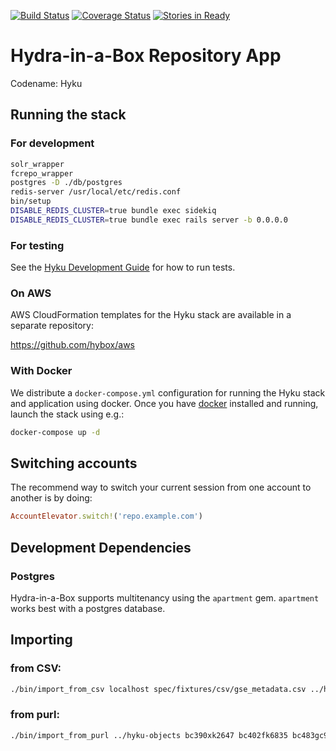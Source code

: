 [![Build Status](https://travis-ci.org/projecthydra-labs/hyku.svg)](https://travis-ci.org/projecthydra-labs/hyku)
[![Coverage Status](https://coveralls.io/repos/projecthydra-labs/hyku/badge.svg?branch=master&service=github)](https://coveralls.io/github/projecthydra-labs/hyku?branch=master)
[![Stories in Ready](https://badge.waffle.io/projecthydra-labs/hyku.png?label=ready&title=Ready)](https://waffle.io/projecthydra-labs/hyku)

# Hydra-in-a-Box Repository App

Codename: Hyku

## Running the stack

### For development

```bash
solr_wrapper
fcrepo_wrapper
postgres -D ./db/postgres
redis-server /usr/local/etc/redis.conf
bin/setup
DISABLE_REDIS_CLUSTER=true bundle exec sidekiq
DISABLE_REDIS_CLUSTER=true bundle exec rails server -b 0.0.0.0
```
### For testing

See the [Hyku Development Guide](wiki/Hyku-Development-Guide) for how to run tests.

### On AWS

AWS CloudFormation templates for the Hyku stack are available in a separate repository:

https://github.com/hybox/aws

### With Docker

We distribute a `docker-compose.yml` configuration for running the Hyku stack and application using docker. Once you have [docker](https://docker.com) installed and running, launch the stack using e.g.:

```bash
docker-compose up -d
```

## Switching accounts

The recommend way to switch your current session from one account to another is by doing:

```ruby
AccountElevator.switch!('repo.example.com')
```

## Development Dependencies

### Postgres

Hydra-in-a-Box supports multitenancy using the `apartment` gem. `apartment` works best with a postgres database.

## Importing
### from CSV:

```bash
./bin/import_from_csv localhost spec/fixtures/csv/gse_metadata.csv ../hyku-objects
```

### from purl:

```bash
./bin/import_from_purl ../hyku-objects bc390xk2647 bc402fk6835 bc483gc9313
```
